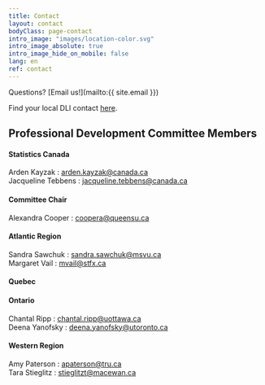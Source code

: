 ```yaml
---
title: Contact
layout: contact
bodyClass: page-contact
intro_image: "images/location-color.svg"
intro_image_absolute: true
intro_image_hide_on_mobile: false
lang: en
ref: contact
---
```


Questions? [Email us!](mailto:{{ site.email }})

Find your local DLI contact [here](https://www.statcan.gc.ca/eng/dli/contact).

## Professional Development Committee Members

#### Statistics Canada

Arden Kayzak : <arden.kayzak@canada.ca>  
Jacqueline Tebbens : <jacqueline.tebbens@canada.ca>

#### Committee Chair

Alexandra Cooper : <coopera@queensu.ca>

#### Atlantic Region

Sandra Sawchuk : <sandra.sawchuk@msvu.ca>  
Margaret Vail : <mvail@stfx.ca>  

#### Quebec

#### Ontario

Chantal Ripp : <chantal.ripp@uottawa.ca>  
Deena Yanofsky : <deena.yanofsky@utoronto.ca>  

#### Western Region

Amy Paterson : <apaterson@tru.ca>  
Tara Stieglitz : <stieglitzt@macewan.ca>  
